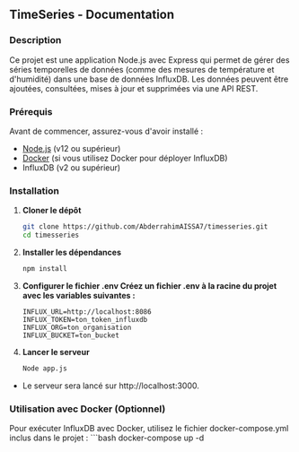 ## TimeSeries - Documentation

### Description
Ce projet est une application Node.js avec Express qui permet de gérer des séries temporelles de données (comme des mesures de température et d'humidité) dans une base de données InfluxDB. Les données peuvent être ajoutées, consultées, mises à jour et supprimées via une API REST.

### Prérequis
Avant de commencer, assurez-vous d'avoir installé :
- [Node.js](https://nodejs.org/) (v12 ou supérieur)
- [Docker](https://www.docker.com/) (si vous utilisez Docker pour déployer InfluxDB)
- InfluxDB (v2 ou supérieur)

### Installation

1. **Cloner le dépôt**
   ```bash
   git clone https://github.com/AbderrahimAISSA7/timesseries.git
   cd timesseries

2. **Installer les dépendances**
   ```bash
   npm install

3. **Configurer le fichier .env Créez un fichier .env à la racine du projet avec les variables suivantes :**
   ```plaintext
   INFLUX_URL=http://localhost:8086
   INFLUX_TOKEN=ton_token_influxdb
   INFLUX_ORG=ton_organisation
   INFLUX_BUCKET=ton_bucket

4. **Lancer le serveur**
   ```bash
   Node app.js
- Le serveur sera lancé sur http://localhost:3000.

### Utilisation avec Docker (Optionnel)
Pour exécuter InfluxDB avec Docker, utilisez le fichier docker-compose.yml inclus dans le projet :
    ```bash
    docker-compose up -d
  